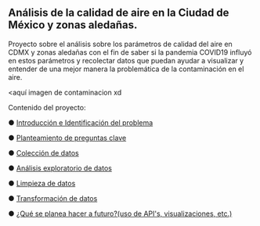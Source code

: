 ## Análisis de la calidad de aire en la Ciudad de México y zonas aledañas.

Proyecto sobre el análisis sobre los parámetros de calidad del aire en CDMX y zonas aledañas con el fin de saber si la pandemia COVID19 influyó en estos parámetros y recolectar datos que puedan ayudar a visualizar y entender de una mejor manera la problemática de la contaminación en el aire. 

<aquí imagen de contaminacion xd

Contenido del proyecto:

● [Introducción e Identificación del problema ]() 

● [Planteamiento de preguntas clave]()

● [Colección de datos]()

● [Análisis exploratorio de datos]()

● [Limpieza de datos]()

● [Transformación de datos]()

● [¿Qué se planea hacer a futuro?(uso de API's, visualizaciones, etc.)]()
